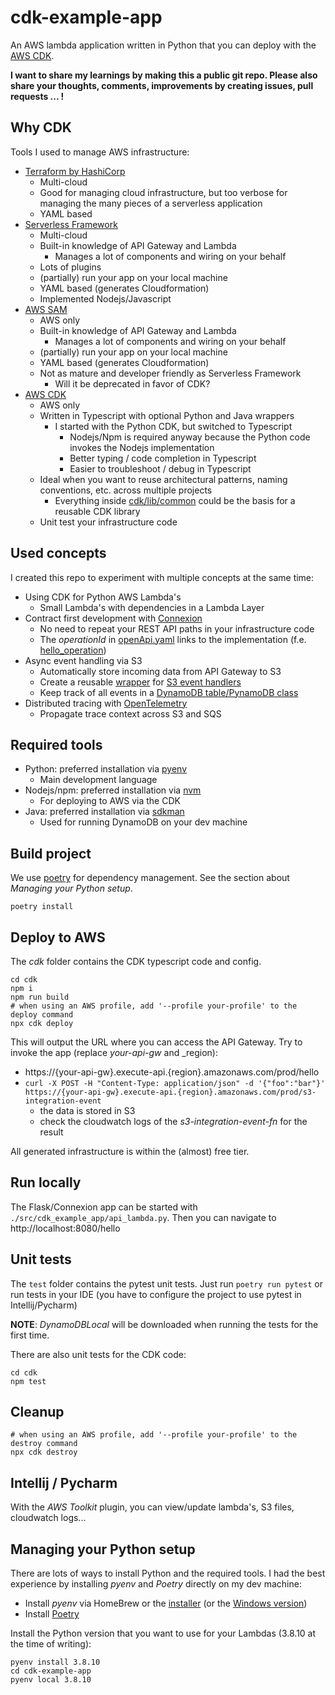 # cdk-example-app

An AWS lambda application written in Python that you can deploy with the [AWS CDK](https://docs.aws.amazon.com/cdk/latest/guide/home.html).

**I want to share my learnings by making this a public git repo. Please also share your thoughts, comments, improvements
by creating issues, pull requests ... !** 

## Why CDK
Tools I used to manage AWS infrastructure:
* [Terraform by HashiCorp](https://www.terraform.io/)
  * Multi-cloud
  * Good for managing cloud infrastructure, but too verbose for managing the many pieces of a serverless application
  * YAML based
* [Serverless Framework](https://www.serverless.com/)
  * Multi-cloud
  * Built-in knowledge of API Gateway and Lambda
    * Manages a lot of components and wiring on your behalf
  * Lots of plugins
  * (partially) run your app on your local machine
  * YAML based (generates Cloudformation)
  * Implemented Nodejs/Javascript
* [AWS SAM](https://docs.aws.amazon.com/serverless-application-model/index.html)
  * AWS only
  * Built-in knowledge of API Gateway and Lambda
    * Manages a lot of components and wiring on your behalf
  * (partially) run your app on your local machine
  * YAML based (generates Cloudformation)
  * Not as mature and developer friendly as Serverless Framework
    * Will it be deprecated in favor of CDK?
* [AWS CDK](https://docs.aws.amazon.com/cdk/latest/guide/home.html)
  * AWS only
  * Written in Typescript with optional Python and Java wrappers 
    * I started with the Python CDK, but switched to Typescript
      * Nodejs/Npm is required anyway because the Python code invokes the Nodejs implementation
      * Better typing / code completion in Typescript
      * Easier to troubleshoot / debug in Typescript
  * Ideal when you want to reuse architectural patterns, naming conventions, etc. across multiple projects
    * Everything inside [cdk/lib/common](cdk/lib/common) could be the basis for a reusable CDK library
  * Unit test your infrastructure code
  
## Used concepts
I created this repo to experiment with multiple concepts at the same time:
* Using CDK for Python AWS Lambda's
  * Small Lambda's with dependencies in a Lambda Layer
* Contract first development with [Connexion](https://connexion.readthedocs.io/en/latest/quickstart.html)
  * No need to repeat your REST API paths in your infrastructure code
  * The _operationId_ in [openApi.yaml](src/cdk_example_app/openApi.yaml) links to the implementation (f.e. [hello_operation](src/cdk_example_app/hello_operation.py))
* Async event handling via S3
  * Automatically store incoming data from API Gateway to S3
  * Create a reusable [wrapper](src/cdk_example_app/common/s3.py) for [S3 event handlers](src/cdk_example_app/s3_integration_event_lambda.py)
  * Keep track of all events in a [DynamoDB table/PynamoDB class](src/cdk_example_app/common/event_log.py)
* Distributed tracing with [OpenTelemetry](https://opentelemetry.io/)
  * Propagate trace context across S3 and SQS

## Required tools

* Python: preferred installation via [pyenv](https://github.com/pyenv/pyenv#installation)
  * Main development language
* Nodejs/npm: preferred installation via [nvm](https://github.com/nvm-sh/nvm)
  * For deploying to AWS via the CDK
* Java: preferred installation via [sdkman](https://sdkman.io/)
    * Used for running DynamoDB on your dev machine

## Build project

We use [poetry](https://python-poetry.org/) for dependency management.  See the section about _Managing your Python setup_.

```shell
poetry install
```

## Deploy to AWS

The _cdk_ folder contains the CDK typescript code and config.

```shell
cd cdk
npm i
npm run build
# when using an AWS profile, add '--profile your-profile' to the deploy command
npx cdk deploy
```

This will output the URL where you can access the API Gateway.
Try to invoke the app (replace _your-api-gw_ and _region):
* https://{your-api-gw}.execute-api.{region}.amazonaws.com/prod/hello
* `curl -X POST -H "Content-Type: application/json" -d '{"foo":"bar"}' https://{your-api-gw}.execute-api.{region}.amazonaws.com/prod/s3-integration-event`
  * the data is stored in S3
  * check the cloudwatch logs of the _s3-integration-event-fn_ for the result


All generated infrastructure is within the (almost) free tier. 

## Run locally

The Flask/Connexion app can be started with `./src/cdk_example_app/api_lambda.py`.
Then you can navigate to http://localhost:8080/hello

## Unit tests

The `test` folder contains the pytest unit tests.
Just run `poetry run pytest` or run tests in your IDE (you have to configure the project to use pytest in Intellij/Pycharm)

**NOTE**: _DynamoDBLocal_ will be downloaded when running the tests for the first time.

There are also unit tests for the CDK code:

```shell
cd cdk
npm test
```

## Cleanup

```shell
# when using an AWS profile, add '--profile your-profile' to the destroy command
npx cdk destroy
```

## Intellij / Pycharm

With the _AWS Toolkit_ plugin, you can view/update lambda's, S3 files, cloudwatch logs...

## Managing your Python setup

There are lots of ways to install Python and the required tools.
I had the best experience by installing _pyenv_ and _Poetry_ directly on my dev machine:
* Install _pyenv_ via HomeBrew or the [installer](https://github.com/pyenv/pyenv-installer) (or the [Windows version](https://github.com/pyenv-win/pyenv-win))
* Install [Poetry](https://python-poetry.org/docs/#installation)

Install the Python version that you want to use for your Lambdas (3.8.10 at the time of writing):
```shell
pyenv install 3.8.10
cd cdk-example-app
pyenv local 3.8.10
```
